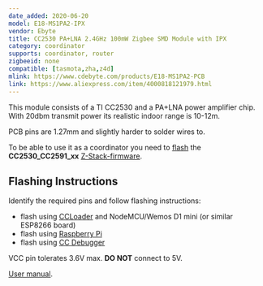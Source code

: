 ```yaml
---
date_added: 2020-06-20
model: E18-MS1PA2-IPX
vendor: Ebyte
title: CC2530 PA+LNA 2.4GHz 100mW Zigbee SMD Module with IPX
category: coordinator
supports: coordinator, router
zigbeeid: none
compatible: [tasmota,zha,z4d]
mlink: https://www.cdebyte.com/products/E18-MS1PA2-PCB
link: https://www.aliexpress.com/item/4000818121979.html
---
```

This module consists of a TI CC2530 and a PA+LNA power amplifier chip. With 20dbm transmit power its realistic indoor range is 10-12m.

PCB pins are 1.27mm and slightly harder to solder wires to.

To be able to use it as a coordinator you need to [flash](flashing_ccloader) the **CC2530_CC2591_xx** [Z-Stack-firmware](https://github.com/Koenkk/Z-Stack-firmware/).

## Flashing Instructions
Identify the required pins and follow flashing instructions:
- flash using [CCLoader](/flashing_ccloader.html) and NodeMCU/Wemos D1 mini (or similar ESP8266 board)
- flash using [Raspberry Pi](http://www.marrold.co.uk/2019/12/flashing-cc2530-cc2591-zigbee-module.html)
- flash using [CC Debugger](http://ptvo.info/how-to-select-and-flash-cc2530-144/) 

VCC pin tolerates 3.6V max. **DO NOT** connect to 5V.

[User manual](https://www.cdebyte.com/pdf-down.aspx?id=2523).
